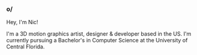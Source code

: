 ### <b>o/</b>

Hey, I'm Nic!

I'm a 3D motion graphics artist, designer & developer based in the US. I'm currently pursuing a Bachelor's in Computer Science at the University of Central Florida.

<!--<a href="https://twitter.com/nicholaidesign"><img src="assets/Twitter.png" width=30></a> &nbsp; <a href="https://be.net/nicholaidesign"><img src="assets/Behance.png" width=30></a> &nbsp; <a href="https://youtube.com/enwash"><img src="assets/Youtube.png" width=30></a>-->
